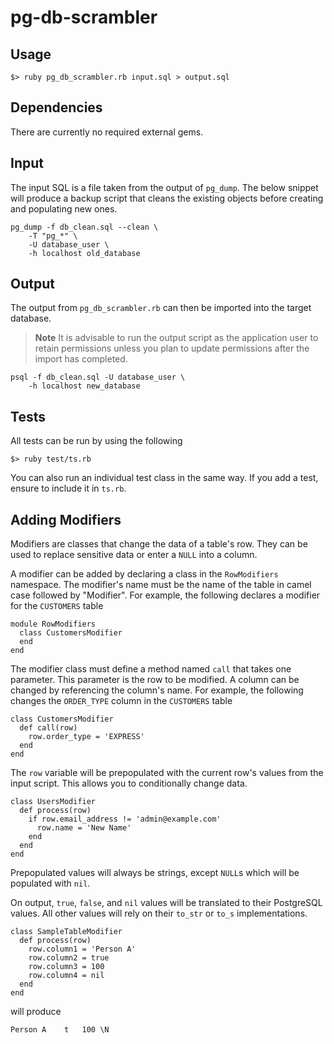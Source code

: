 pg-db-scrambler
================

Usage
--------

	$> ruby pg_db_scrambler.rb input.sql > output.sql


Dependencies
--------------------

There are currently no required external gems.


Input
--------
The input SQL is a file taken from the output of `pg_dump`. The below snippet will produce a backup script that cleans the existing objects before creating and populating new ones.

	pg_dump -f db_clean.sql --clean \
        -T "pg_*" \
        -U database_user \
        -h localhost old_database

Output
---------
The output from `pg_db_scrambler.rb` can then be imported into the target database.
>**Note**
>It is advisable to run the output script as the application user to retain permissions unless you plan to update permissions after the import has completed.

	psql -f db_clean.sql -U database_user \
		-h localhost new_database

Tests
--------
All tests can be run by using the following

	$> ruby test/ts.rb

You can also run an individual test class in the same way. If you add a test, ensure to include it in `ts.rb`.

Adding Modifiers
-------------------
Modifiers are classes that change the data of a table's row. They can be used to replace sensitive data or enter a `NULL` into a column.

A modifier can be added by declaring a class in the `RowModifiers` namespace. The modifier's name must be the name of the table in camel case followed by "Modifier". For example, the following declares a modifier for the `CUSTOMERS` table

	
	module RowModifiers
	  class CustomersModifier
	  end
	end


The modifier class must define a method named `call` that takes one parameter. This parameter is the row to be modified. A column can be changed by referencing the column's name. For example, the following changes the `ORDER_TYPE` column in the `CUSTOMERS` table
	
	class CustomersModifier
	  def call(row)
	    row.order_type = 'EXPRESS'
	  end
	end
	
The `row` variable will be prepopulated with the current row's values from the input script. This allows you to conditionally change data.

	class UsersModifier
	  def process(row)
	    if row.email_address != 'admin@example.com'
	      row.name = 'New Name'
	    end
	  end
    end
	
Prepopulated values will always be strings, except `NULL`s which will be populated with `nil`.

On output, `true`, `false`, and `nil` values will be translated to their PostgreSQL values. All other values will rely on their `to_str` or `to_s` implementations.

	class SampleTableModifier
	  def process(row)
	    row.column1 = 'Person A'
	    row.column2 = true
	    row.column3 = 100
	    row.column4 = nil
	  end
	end
	
will produce

	Person A	t	100	\N
